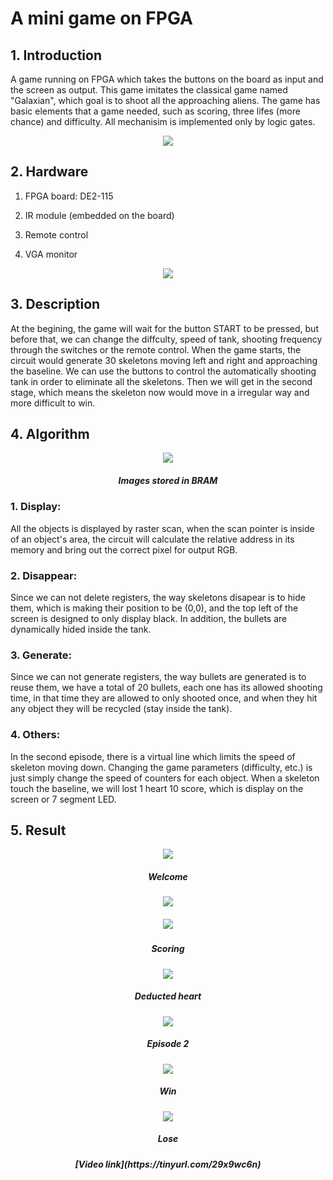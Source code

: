 # A mini game on FPGA
## 1. Introduction
A game running on FPGA which takes the buttons on the board as input and the screen as output. This game imitates the classical game named "Galaxian", which goal is to shoot all the approaching aliens. The game has basic elements that a game needed, such as scoring, three lifes (more chance) and difficulty. All mechanisim is implemented only by logic gates.
<p align="center">
  <img src="./img-for-README/1.jpg" />
</p>  

## 2. Hardware
1. FPGA board: DE2-115

2. IR module (embedded on the board)

3. Remote control

4. VGA monitor
<p align="center">
  <img src="./img-for-README/2.jpg" "Function of the board"/>
</p> 

## 3. Description
At the begining, the game will wait for the button START to be pressed, but before that, we can change the diffculty, speed of tank, shooting frequency through the switches or the remote control. When the game starts, the circuit would generate 30 skeletons moving left and right and approaching the baseline. We can use the buttons to control the automatically shooting tank in order to eliminate all the skeletons. Then we will get in the second stage, which means the skeleton now would move in a irregular way and more difficult to win.

## 4. Algorithm
<p align="center">
  <img src="./img-for-README/table.jpg" "Images stored in BRAM"/>
</p> 
<h5 align="center">Images stored in BRAM</h1>

### 1. Display:
All the objects is displayed by raster scan, when the scan pointer is inside of an object's area, the circuit will calculate the relative address in its memory and bring out the correct pixel for output RGB.
### 2. Disappear:
Since we can not delete registers, the way skeletons disapear is to hide them, which is making their position to be (0,0), and the top left of the screen is designed to only display black. In addition, the bullets are dynamically hided inside the tank.
### 3. Generate:
Since we can not generate registers, the way bullets are generated is to reuse them, we have a total of 20 bullets, each one has its allowed shooting time, in that time they are allowed to only shooted once, and when they hit any object they will be recycled (stay inside the tank).
### 4. Others:
In the second episode, there is a virtual line which limits the speed of skeleton moving down. 
Changing the game parameters (difficulty, etc.) is just simply change the speed of counters for each object.
When a skeleton touch the baseline, we will lost 1 heart 10 score, which is display on the screen or 7 segment LED.

## 5. Result

<p align="center">
  <img src="./img-for-README/3.jpg" "Welcome"/>
</p> 
<h5 align="center">Welcome</h1>
<p align="center">
  <img src="./img-for-README/1.jpg" "Episode 1"/>
</p> 
<h5 align="center"Episode 1</h1>
<p align="center">
  <img src="./img-for-README/4.jpg" "Scoring"/>
</p> 
<h5 align="center">Scoring</h1>
<p align="center">
  <img src="./img-for-README/5.jpg" "Deducted heart"/>
</p>
<h5 align="center">Deducted heart</h1>
<p align="center">
  <img src="./img-for-README/6.jpg" "Episode 2"/>
</p> <h5 align="center">Episode 2</h1>
<p align="center">
  <img src="./img-for-README/7.jpg" "Win"/>
</p> 
<h5 align="center">Win</h1>
<p align="center">
  <img src="./img-for-README/8.jpg" "Lose"/>
</p> 
<h5 align="center">Lose</h5>
  
<h5 align="center"> [Video link](https://tinyurl.com/29x9wc6n) </h5> 
